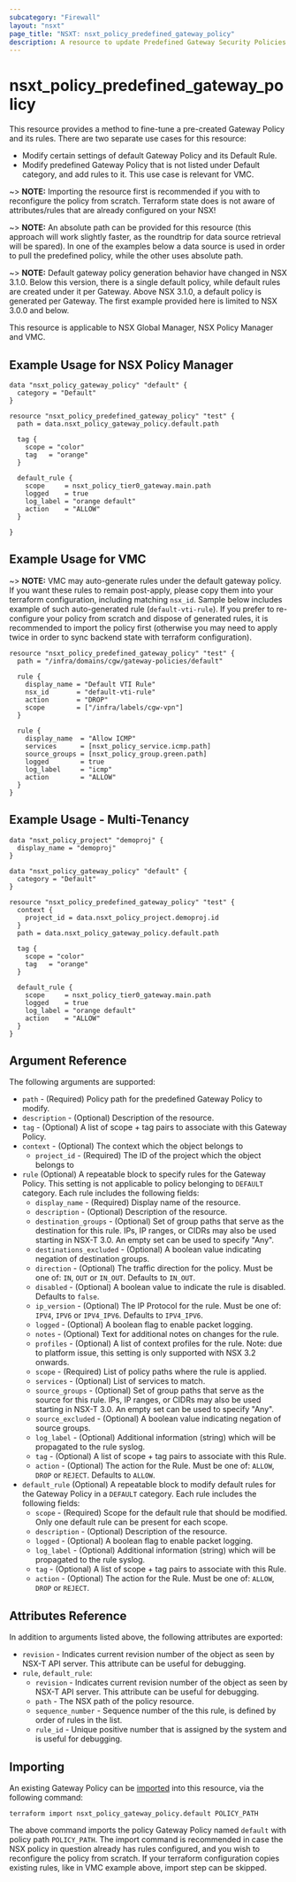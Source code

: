 ```yaml
---
subcategory: "Firewall"
layout: "nsxt"
page_title: "NSXT: nsxt_policy_predefined_gateway_policy"
description: A resource to update Predefined Gateway Security Policies.
---
```


# nsxt_policy_predefined_gateway_policy

This resource provides a method to fine-tune a pre-created Gateway Policy and its rules.
There are two separate use cases for this resource:
* Modify certain settings of default Gateway Policy and its Default Rule.
* Modify predefined Gateway Policy that is not listed under Default category, and add rules to it.
  This use case is relevant for VMC.

~> **NOTE:** Importing the resource first is recommended if you with to reconfigure the policy from scratch. Terraform state does is not aware of attributes/rules that are already configured on your NSX!

~> **NOTE:** An absolute path can be provided for this resource (this approach will work slightly faster, as the roundtrip for data source retrieval will be spared). In one of the examples below a data source is used in order to pull the predefined policy, while the other uses absolute path.

~> **NOTE:** Default gateway policy generation behavior have changed in NSX 3.1.0. Below this version, there is a single default policy, while default rules are created under it per Gateway. Above NSX 3.1.0, a default policy is generated per Gateway. The first example provided here is limited to NSX 3.0.0 and below.

This resource is applicable to NSX Global Manager, NSX Policy Manager and VMC.

## Example Usage for NSX Policy Manager

```hcl
data "nsxt_policy_gateway_policy" "default" {
  category = "Default"
}

resource "nsxt_policy_predefined_gateway_policy" "test" {
  path = data.nsxt_policy_gateway_policy.default.path

  tag {
    scope = "color"
    tag   = "orange"
  }

  default_rule {
    scope     = nsxt_policy_tier0_gateway.main.path
    logged    = true
    log_label = "orange default"
    action    = "ALLOW"
  }

}
```

## Example Usage for VMC
~> **NOTE:** VMC may auto-generate rules under the default gateway policy. If you want these rules to remain post-apply, please copy them into your terraform configuration, including matching `nsx_id`. Sample below includes example of such auto-generated rule (`default-vti-rule`). If you prefer to re-configure your policy from scratch and dispose of generated rules, it is recommended to import the policy first (otherwise you may need to apply twice in order to sync backend state with terraform configuration).

```hcl
resource "nsxt_policy_predefined_gateway_policy" "test" {
  path = "/infra/domains/cgw/gateway-policies/default"

  rule {
    display_name = "Default VTI Rule"
    nsx_id       = "default-vti-rule"
    action       = "DROP"
    scope        = ["/infra/labels/cgw-vpn"]
  }

  rule {
    display_name  = "Allow ICMP"
    services      = [nsxt_policy_service.icmp.path]
    source_groups = [nsxt_policy_group.green.path]
    logged        = true
    log_label     = "icmp"
    action        = "ALLOW"
  }
}
```

## Example Usage - Multi-Tenancy

```hcl
data "nsxt_policy_project" "demoproj" {
  display_name = "demoproj"
}

data "nsxt_policy_gateway_policy" "default" {
  category = "Default"
}

resource "nsxt_policy_predefined_gateway_policy" "test" {
  context {
    project_id = data.nsxt_policy_project.demoproj.id
  }
  path = data.nsxt_policy_gateway_policy.default.path

  tag {
    scope = "color"
    tag   = "orange"
  }

  default_rule {
    scope     = nsxt_policy_tier0_gateway.main.path
    logged    = true
    log_label = "orange default"
    action    = "ALLOW"
  }
}
```

## Argument Reference

The following arguments are supported:

* `path` - (Required) Policy path for the predefined Gateway Policy to modify.
* `description` - (Optional) Description of the resource.
* `tag` - (Optional) A list of scope + tag pairs to associate with this Gateway Policy.
* `context` - (Optional) The context which the object belongs to
  * `project_id` - (Required) The ID of the project which the object belongs to
* `rule` (Optional) A repeatable block to specify rules for the Gateway Policy. This setting is not applicable to policy belonging to `DEFAULT` category. Each rule includes the following fields:
  * `display_name` - (Required) Display name of the resource.
  * `description` - (Optional) Description of the resource.
  * `destination_groups` - (Optional) Set of group paths that serve as the destination for this rule. IPs, IP ranges, or CIDRs may also be used starting in NSX-T 3.0. An empty set can be used to specify "Any".
  * `destinations_excluded` - (Optional) A boolean value indicating negation of destination groups.
  * `direction` - (Optional) The traffic direction for the policy. Must be one of: `IN`, `OUT` or `IN_OUT`. Defaults to `IN_OUT`.
  * `disabled` - (Optional) A boolean value to indicate the rule is disabled. Defaults to `false`.
  * `ip_version` - (Optional) The IP Protocol for the rule. Must be one of: `IPV4`, `IPV6` or `IPV4_IPV6`. Defaults to `IPV4_IPV6`.
  * `logged` - (Optional) A boolean flag to enable packet logging.
  * `notes` - (Optional) Text for additional notes on changes for the rule.
  * `profiles` - (Optional) A list of context profiles for the rule. Note: due to platform issue, this setting is only supported with NSX 3.2 onwards.
  * `scope` - (Required) List of policy paths where the rule is applied.
  * `services` - (Optional) List of services to match.
  * `source_groups` - (Optional) Set of group paths that serve as the source for this rule. IPs, IP ranges, or CIDRs may also be used starting in NSX-T 3.0. An empty set can be used to specify "Any".
  * `source_excluded` - (Optional) A boolean value indicating negation of source groups.
  * `log_label` - (Optional) Additional information (string) which will be propagated to the rule syslog.
  * `tag` - (Optional) A list of scope + tag pairs to associate with this Rule.
  * `action` - (Optional) The action for the Rule. Must be one of: `ALLOW`, `DROP` or `REJECT`. Defaults to `ALLOW`.
* `default_rule` (Optional) A repeatable block to modify default rules for the Gateway Policy in a `DEFAULT` category. Each rule includes the following fields:
  * `scope` - (Required) Scope for the default rule that should be modified. Only one default rule can be present for each scope.
  * `description` - (Optional) Description of the resource.
  * `logged` - (Optional) A boolean flag to enable packet logging.
  * `log_label` - (Optional) Additional information (string) which will be propagated to the rule syslog.
  * `tag` - (Optional) A list of scope + tag pairs to associate with this Rule.
  * `action` - (Optional) The action for the Rule. Must be one of: `ALLOW`, `DROP` or `REJECT`.

## Attributes Reference

In addition to arguments listed above, the following attributes are exported:

* `revision` - Indicates current revision number of the object as seen by NSX-T API server. This attribute can be useful for debugging.
* `rule`, `default_rule`:
  * `revision` - Indicates current revision number of the object as seen by NSX-T API server. This attribute can be useful for debugging.
  * `path` - The NSX path of the policy resource.
  * `sequence_number` - Sequence number of the this rule, is defined by order of rules in the list.
  * `rule_id` - Unique positive number that is assigned by the system and is useful for debugging.

## Importing

An existing Gateway Policy can be [imported][docs-import] into this resource, via the following command:

[docs-import]: https://www.terraform.io/cli/import

```
terraform import nsxt_policy_gateway_policy.default POLICY_PATH
```
The above command imports the policy Gateway Policy named `default` with policy path `POLICY_PATH`.
The import command is recommended in case the NSX policy in question already has rules configured, and you wish to reconfigure the policy from scratch. If your terraform configuration copies existing rules, like in VMC example above, import step can be skipped.
